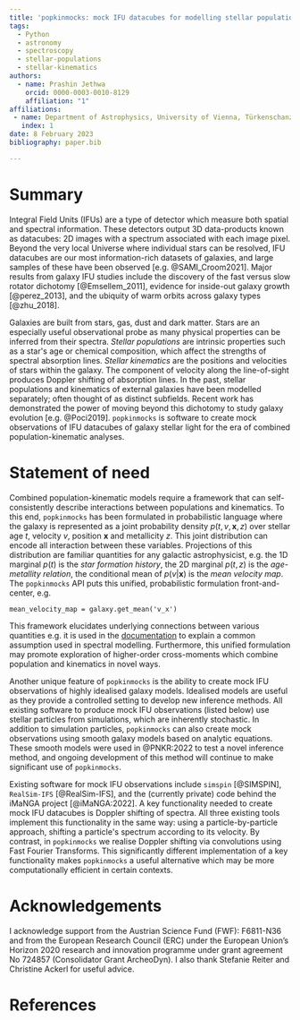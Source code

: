```yaml
---
title: 'popkinmocks: mock IFU datacubes for modelling stellar populations and kinematics'
tags:
  - Python
  - astronomy
  - spectroscopy
  - stellar-populations
  - stellar-kinematics
authors:
  - name: Prashin Jethwa
    orcid: 0000-0003-0010-8129
    affiliation: "1" 
affiliations:
 - name: Department of Astrophysics, University of Vienna, Türkenschanzstraße 17, A-1180 Vienna, Austria
   index: 1
date: 8 February 2023
bibliography: paper.bib

---
```


# Summary

Integral Field Units (IFUs) are a type of detector which measure both spatial and spectral information. These detectors output 3D data-products known as datacubes: 2D images with a spectrum associated with each image pixel. Beyond the very local Universe where individual stars can be resolved, IFU datacubes are our most information-rich datasets of galaxies, and large samples of these have been observed [e.g. @SAMI_Croom2021]. Major results from galaxy IFU studies include the discovery of the fast versus slow rotator dichotomy [@Emsellem_2011], evidence for inside-out galaxy growth [@perez_2013], and the ubiquity of warm orbits across galaxy types [@zhu_2018].

Galaxies are built from stars, gas, dust and dark matter. Stars are an especially useful observational probe as many physical properties can be inferred from their spectra. _Stellar populations_ are intrinsic properties such as a star's age or chemical composition, which affect the strengths of spectral absorption lines. _Stellar kinematics_ are the positions and velocities of stars within the galaxy. The component of velocity along the line-of-sight produces Doppler shifting of absorption lines. In the past, stellar populations and kinematics of external galaxies have been modelled separately; often thought of as distinct subfields. Recent work has demonstrated the power of moving beyond this dichotomy to study galaxy evolution [e.g. @Poci2019]. `popkinmocks` is software to create mock observations of IFU datacubes of galaxy stellar light for the era of combined population-kinematic analyses.

# Statement of need

Combined population-kinematic models require a framework that can self-consistently describe interactions between populations and kinematics. To this end, `popkinmocks` has been formulated in probabilistic language where the galaxy is represented as a joint probability density $p(t, v, \textbf{x}, z)$ over stellar age $t$, velocity $v$, position $\textbf{x}$ and metallicity $z$. This joint distribution can encode all interaction between these variables. Projections of this distribution are familiar quantities for any galactic astrophysicist, e.g. the 1D marginal $p(t)$ is the _star formation history_, the 2D marginal $p(t,z)$ is the _age-metallity relation_, the conditional mean of $p(v|\textbf{x})$ is the _mean velocity map_. The `popkinmocks` API puts this unified, probabilistic formulation front-and-center, e.g.

```
mean_velocity_map = galaxy.get_mean('v_x')
```

This framework elucidates underlying connections between various quantities e.g. it is used in the [documentation](https://popkinmocks.readthedocs.io/en/stable/user/background.html#how-is-this-connected-to-spectral-modelling) to explain a common assumption used in spectral modelling. Furthermore, this unified formulation may promote exploration of higher-order cross-moments which combine population and kinematics in novel ways.

Another unique feature of `popkinmocks` is the ability to create mock IFU observations of highly idealised galaxy models. Idealised models are useful as they provide a controlled setting to develop new inference methods. All existing software to produce mock IFU observations (listed below) use stellar particles from simulations, which are inherently stochastic. In addition to simulation particles, `popkinmocks` can also create mock observations using smooth galaxy models based on analytic equations. These smooth models were used in @PNKR:2022 to test a novel inference method, and ongoing development of this method will continue to make significant use of `popkinmocks`.

Existing software for mock IFU observations include `simspin` [@SIMSPIN], `RealSim-IFS` [@RealSim-IFS], and the (currently private) code behind the iMaNGA project [@iMaNGA:2022]. A key functionality needed to create mock IFU datacubes is Doppler shifting of spectra. All three existing tools implement this functionality in the same way: using a particle-by-particle approach, shifting a particle's spectrum according to its velocity. By contrast, in `popkinmocks` we realise Doppler shifting via convolutions using Fast Fourier Transforms. This significantly different implementation of a key functionality makes `popkinmocks` a useful alternative which may be more computationally efficient in certain contexts.

# Acknowledgements

I acknowledge support from the Austrian Science Fund (FWF): F6811-N36 and from the European Research Council (ERC) under the European Union’s Horizon 2020 research and innovation programme under grant agreement No 724857 (Consolidator Grant ArcheoDyn). I also thank Stefanie Reiter and Christine Ackerl for useful advice.

# References
